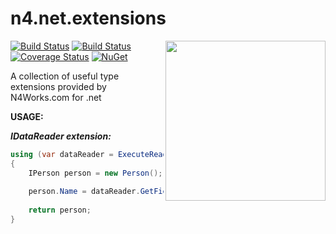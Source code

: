# n4.net.extensions
<a href="http://n4works.com" target="blank"><img align="right" width="256px" height="256px" src="http://n4works.com/imagens/favicon.ico"></a>


[![Build Status](https://travis-ci.org/N4Works/n4.net.extensions.svg?branch=master)](https://travis-ci.org/N4Works/n4.net.extensions)
[![Build Status](https://ci.appveyor.com/api/projects/status/github/N4Works/n4.net.extensions?branch=master&svg=true)](https://ci.appveyor.com/project/bernardbr/n4-net-extensions)
[![Coverage Status](https://coveralls.io/repos/github/N4Works/n4.net.extensions/badge.svg?branch=master)](https://coveralls.io/github/N4Works/n4.net.extensions?branch=master)
[![NuGet](https://img.shields.io/nuget/v/n4.net.extensions.svg)](https://www.nuget.org/packages/N4.Net.Extensions)

A collection of useful type extensions provided by N4Works.com for .net

__USAGE:__

__*IDataReader extension:*__
```csharp
using (var dataReader = ExecuteReader(command))
{
    IPerson person = new Person();
    
    person.Name = dataReader.GetFieldValue<string>("PersonName");
    
    return person;
}
```
